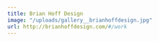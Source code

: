 ```yaml
---
title: Brian Hoff Design
image: "/uploads/gallery__brianhoffdesign.jpg"
url: http://brianhoffdesign.com/#/work
---
```

